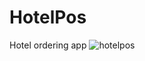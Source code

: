 # HotelPos
Hotel ordering app
![hotelpos](https://user-images.githubusercontent.com/72398465/159276821-e06667f7-f97d-45de-b99e-82bdaa98c2f5.png)
